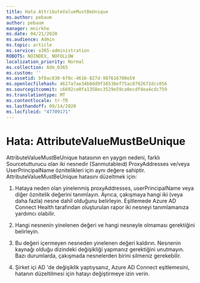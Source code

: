 ```yaml
---
title: Hata AttributeValueMustBeUnique
ms.author: pebaum
author: pebaum
manager: mnirkhe
ms.date: 04/21/2020
ms.audience: Admin
ms.topic: article
ms.service: o365-administration
ROBOTS: NOINDEX, NOFOLLOW
localization_priority: Normal
ms.collection: Adm_O365
ms.custom: ''
ms.assetid: bf8ac830-6f0c-4616-827d-987616700e59
ms.openlocfilehash: 4627a7ae34b0dd9f16538ef75ac8792672dcc056
ms.sourcegitcommit: c6692ce0fa1358ec3529e59ca0ecdfdea4cdc759
ms.translationtype: MT
ms.contentlocale: tr-TR
ms.lasthandoff: 09/14/2020
ms.locfileid: "47709171"
---
```

# <a name="error-attributevaluemustbeunique"></a>Hata: AttributeValueMustBeUnique

AttributeValueMustBeUnique hatasının en yaygın nedeni, farklı Sourcetutturucu olan iki nesnedir (Sanmutableıd) ProxyAddresses ve/veya UserPrincipalName öznitelikleri için aynı değere sahiptir. AttributeValueMustBeUnique hatasını düzeltmek için:
  
1. Hataya neden olan yinelenmiş proxyAddresses, userPrincipalName veya diğer öznitelik değerini tanımlayın. Ayrıca, çakışmaya hangi iki (veya daha fazla) nesne dahil olduğunu belirleyin. Eşitlemede Azure AD Connect Health tarafından oluşturulan rapor iki nesneyi tanımlamanıza yardımcı olabilir.
    
2. Hangi nesnenin yinelenen değeri ve hangi nesneyle olmaması gerektiğini belirleyin.
    
3. Bu değeri içermeyen nesneden yinelenen değeri kaldırın. Nesnenin kaynağı olduğu dizindeki değişikliği yapmanız gerektiğini unutmayın. Bazı durumlarda, çakışmada nesnelerden birini silmeniz gerekebilir.
    
4. Şirket içi AD 'de değişiklik yaptıysanız, Azure AD Connect eşitlemesini, hatanın düzeltilmesi için hatayı değiştirmeye izin verin.
    

